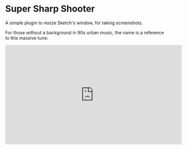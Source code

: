 # Super Sharp Shooter

A simple plugin to resize Sketch's window, for taking screenshots.

For those without a background in 90s urban music, the name is a reference to this massive tune:

<iframe width="560" height="315" src="https://www.youtube.com/embed/l2KZoWLot0g?controls=0" frameborder="0" allow="accelerometer; autoplay; clipboard-write; encrypted-media; gyroscope; picture-in-picture" allowfullscreen></iframe>